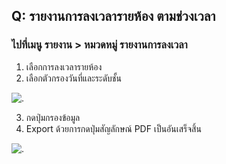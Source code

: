 ## Q: รายงานการลงเวลารายห้อง ตามช่วงเวลา
### ไปที่เมนู รายงาน > หมวดหมู่ รายงานการลงเวลา
1. เลือกการลงเวลารายห้อง
2. เลือกตัวกรองวันที่และระดับชั้น

![.](/img/manual/faq/33.jpg)

3. กดปุ่มกรองข้อมูล
4. Export ด้วยการกดปุ่มสัญลักษณ์ PDF เป็นอันเสร็จสิ้น

![.](/img/manual/faq/33_1.jpg)

